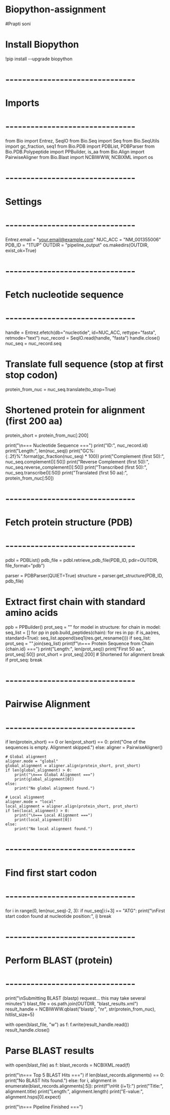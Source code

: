 # Biopython-assignment
#Prapti soni
# Install Biopython
 
!pip install --upgrade biopython

# -------------------------------
# Imports
# -------------------------------
from Bio import Entrez, SeqIO
from Bio.Seq import Seq
from Bio.SeqUtils import gc_fraction, seq1
from Bio.PDB import PDBList, PDBParser
from Bio.PDB.Polypeptide import PPBuilder, is_aa
from Bio.Align import PairwiseAligner
from Bio.Blast import NCBIWWW, NCBIXML
import os

# -------------------------------
# Settings
# -------------------------------
Entrez.email = "your.email@example.com"
NUC_ACC = "NM_001355006"
PDB_ID = "1TUP"
OUTDIR = "pipeline_output"
os.makedirs(OUTDIR, exist_ok=True)

# -------------------------------
# Fetch nucleotide sequence
# -------------------------------
handle = Entrez.efetch(db="nucleotide", id=NUC_ACC, rettype="fasta", retmode="text")
nuc_record = SeqIO.read(handle, "fasta")
handle.close()
nuc_seq = nuc_record.seq

# Translate full sequence (stop at first stop codon)
protein_from_nuc = nuc_seq.translate(to_stop=True)

# Shortened protein for alignment (first 200 aa)
protein_short = protein_from_nuc[:200]

print("\n=== Nucleotide Sequence ===")
print("ID:", nuc_record.id)
print("Length:", len(nuc_seq))
print("GC%: {:.2f}%".format(gc_fraction(nuc_seq) * 100))
print("Complement (first 50):", nuc_seq.complement()[:50])
print("Reverse Complement (first 50):", nuc_seq.reverse_complement()[:50])
print("Transcribed (first 50):", nuc_seq.transcribe()[:50])
print("Translated (first 50 aa):", protein_from_nuc[:50])

# -------------------------------
# Fetch protein structure (PDB)
# -------------------------------
pdbl = PDBList()
pdb_file = pdbl.retrieve_pdb_file(PDB_ID, pdir=OUTDIR, file_format="pdb")

parser = PDBParser(QUIET=True)
structure = parser.get_structure(PDB_ID, pdb_file)

# Extract first chain with standard amino acids
ppb = PPBuilder()
prot_seq = ""
for model in structure:
    for chain in model:
        seq_list = []
        for pp in ppb.build_peptides(chain):
            for res in pp:
                if is_aa(res, standard=True):
                    seq_list.append(seq1(res.get_resname()))
        if seq_list:
            prot_seq = "".join(seq_list)
            print(f"\n=== Protein Sequence from Chain {chain.id} ===")
            print("Length:", len(prot_seq))
            print("First 50 aa:", prot_seq[:50])
            prot_short = prot_seq[:200]  # Shortened for alignment
            break
    if prot_seq:
        break

# -------------------------------
# Pairwise Alignment
# -------------------------------
if len(protein_short) == 0 or len(prot_short) == 0:
    print("One of the sequences is empty. Alignment skipped.")
else:
    aligner = PairwiseAligner()

    # Global alignment
    aligner.mode = "global"
    global_alignment = aligner.align(protein_short, prot_short)
    if len(global_alignment) > 0:
        print("\n=== Global Alignment ===")
        print(global_alignment[0])
    else:
        print("No global alignment found.")

    # Local alignment
    aligner.mode = "local"
    local_alignment = aligner.align(protein_short, prot_short)
    if len(local_alignment) > 0:
        print("\n=== Local Alignment ===")
        print(local_alignment[0])
    else:
        print("No local alignment found.")

# -------------------------------
# Find first start codon
# -------------------------------
for i in range(0, len(nuc_seq)-2, 3):
    if nuc_seq[i:i+3] == "ATG":
        print("\nFirst start codon found at nucleotide position:", i)
        break

# -------------------------------
# Perform BLAST (protein)
# -------------------------------
print("\nSubmitting BLAST (blastp) request... this may take several minutes")
blast_file = os.path.join(OUTDIR, "blast_results.xml")
result_handle = NCBIWWW.qblast("blastp", "nr", str(protein_from_nuc), hitlist_size=5)

with open(blast_file, "w") as f:
    f.write(result_handle.read())
result_handle.close()

# Parse BLAST results
with open(blast_file) as f:
    blast_records = NCBIXML.read(f)

print("\n=== Top 5 BLAST Hits ===")
if len(blast_records.alignments) == 0:
    print("No BLAST hits found.")
else:
    for i, alignment in enumerate(blast_records.alignments[:5]):
        print(f"\nHit {i+1}:")
        print("Title:", alignment.title)
        print("Length:", alignment.length)
        print("E-value:", alignment.hsps[0].expect)

print("\n=== Pipeline Finished ===")

